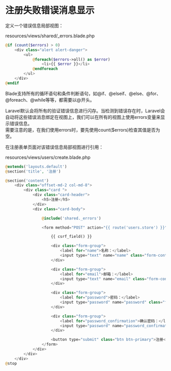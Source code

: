 # 注册失败错误消息显示

定义一个错误信息局部视图：  

resources/views/shared/_errors.blade.php
```php
@if (count($errors) > 0)
    <div class="alert alert-danger">
        <ul>
            @foreach($errors->all() as $error)
                <li>{{ $error }}</li>
            @endforeach
        </ul>
    </div>
@endif
```
Blade支持所有的循环语句和条件判断语句，如@if、@elseif、@else、@for、@foreach、@while等等，都需要以@开头。  

Laravel默认会将所有的验证错误信息进行闪存。当检测到错误存在时，Laravel会自动将这些错误消息绑定在视图上，我们可以在所有的视图上使用errors变量来显示错误信息。  
需要注意的是，在我们使用errors时，要先使用count($errors)检查其值是否为空。  

在注册表单页面对该错误信息局部视图进行引用：  

resources/views/users/create.blade.php
```php
@extends('layouts.default')
@section('title', '注册')

@section('content')
    <div class="offset-md-2 col-md-8">
        <div class="card ">
            <div class="card-header">
                <h5>注册</h5>
            </div>
            <div class="card-body">

                @include('shared._errors')

                <form method="POST" action="{{ route('users.store') }}">

                    {{ csrf_field() }}

                    <div class="form-group">
                        <label for="name">名称：</label>
                        <input type="text" name="name" class="form-control" value="{{ old('name') }}">
                    </div>

                    <div class="form-group">
                        <label for="email">邮箱：</label>
                        <input type="text" name="email" class="form-control" value="{{ old('email') }}">
                    </div>

                    <div class="form-group">
                        <label for="password">密码：</label>
                        <input type="password" name="password" class="form-control" value="{{ old('password') }}">
                    </div>

                    <div class="form-group">
                        <label for="password_confirmation">确认密码：</label>
                        <input type="password" name="password_confirmation" class="form-control" value="{{ old('password_confirmation') }}">
                    </div>

                    <button type="submit" class="btn btn-primary">注册</button>
                </form>
            </div>
        </div>
    </div>
@stop
```